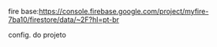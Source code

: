 fire base:https://console.firebase.google.com/project/myfire-7ba10/firestore/data/~2F?hl=pt-br

config. do projeto